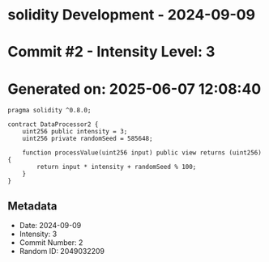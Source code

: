 ﻿# solidity Development - 2024-09-09
# Commit #2 - Intensity Level: 3
# Generated on: 2025-06-07 12:08:40
```solidity
pragma solidity ^0.8.0;

contract DataProcessor2 {
    uint256 public intensity = 3;
    uint256 private randomSeed = 585648;

    function processValue(uint256 input) public view returns (uint256) {
        return input * intensity + randomSeed % 100;
    }
}
```
## Metadata
- Date: 2024-09-09
- Intensity: 3
- Commit Number: 2
- Random ID: 2049032209
